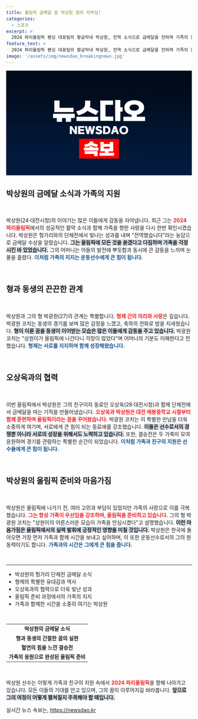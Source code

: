 ```yaml
---
title: 올림픽 금메달 꿈 박상원 형의 자부심!
categories:
  - 스포츠
excerpt: >
  2024 파리올림픽 펜싱 대표팀의 황금막내 박상원, 전역 소식으로 금메달을 전하며 가족의 눈물과 응원을 받았다. 형 박광원과 절친 오상욱과의 특별한 연결고리가 빛났다!
feature_text: >
  2024 파리올림픽 펜싱 대표팀의 황금막내 박상원, 전역 소식으로 금메달을 전하며 가족의 눈물과 응원을 받았다. 형 박광원과 절친 오상욱과의 특별한 연결고리가 빛났다!
image: '/assets/img/newsdao_breakingnews.jpg'
---
```


<p><img src="/assets/img/newsdao_breakingnews.jpg" alt="ontimetimes 속보" /></p>

<h2 data-ke-size="size26">박상원의 금메달 소식과 가족의 지원</h2>

<p data-ke-size="size16">&nbsp;</p>

<p>박상원(24·대전시청)의 이야기는 많은 이들에게 감동을 자아냅니다. 최근 그는 <b><span style="color: #ee2323;">2024 파리올림픽</span></b>에서의 성공적인 활약 소식과 함께 가족을 향한 사랑을 다시 한번 확인시켰습니다. 박상원은 헝가리와의 단체전에서 빛나는 성과를 내며 "전역했습니다"라는 농담으로 금메달 수상을 알렸습니다. <b><span style="background-color: #21538527;">그는 올림픽에 모든 것을 쏟겠다고 다짐하며 가족을 걱정시킨 바 있었습니다.</span></b> 그의 어머니는 아들의 발전에 뿌듯함과 동시에 큰 감동을 느끼며 눈물을 흘렸다. <b><span style="color: #1a5490;">이처럼 가족의 지지는 운동선수에게 큰 힘이 됩니다.</span></b></p>

<p data-ke-size="size16">&nbsp;</p>

<h2 data-ke-size="size26">형과 동생의 끈끈한 관계</h2>

<p data-ke-size="size16">&nbsp;</p>

<p>박상원과 그의 형 박광원(27)의 관계는 특별합니다. <b><span style="color: #ee2323;">형제 간의 의리와 사랑</span></b>은 깊습니다. 박광원 코치는 동생의 경기를 보며 많은 감정을 느꼈고, 축하의 전화로 밤을 지새웠습니다. <b><span style="background-color: #21538527;">형이 이룬 꿈을 동생이 이어받는 모습은 많은 이들에게 감동을 주고 있습니다.</span></b> 박광원 코치는 "상원이가 올림픽에 나간다니 걱정이 많았다"며 어머니의 기분도 이해한다고 전했습니다. <b><span style="color: #1a5490;">형제는 서로를 지지하며 함께 성장해왔습니다.</span></b></p>

<p data-ke-size="size16">&nbsp;</p>

<h2 data-ke-size="size26">오상욱과의 협력</h2>

<p data-ke-size="size16">&nbsp;</p>

<p>이번 올림픽에서 박상원은 그의 친구이자 동료인 오상욱(28·대전시청)과 함께 단체전에서 금메달을 따는 기적을 만들어냈습니다. <b><span style="color: #ee2323;">오상욱과 박상원은 대전 매봉중학교 시절부터 함께 훈련하며 올림픽이라는 꿈을 꾸어왔습니다.</span></b> 박광원 코치는 이 특별한 만남을 더욱 소중하게 여기며, 서로에게 큰 힘이 되는 동료애를 강조했습니다. <b><span style="background-color: #21538527;">이들은 선수로서의 경쟁뿐 아니라 서로의 성장을 위해서도 노력하고 있습니다.</span></b> 또한, 결승전은 두 가족이 모여 응원하며 경기를 관람하는 특별한 순간이 되었습니다. <b><span style="color: #1a5490;">이처럼 가족과 친구의 지원은 선수들에게 큰 힘이 됩니다.</span></b></p>

<p data-ke-size="size16">&nbsp;</p>

<h2 data-ke-size="size26">박상원의 올림픽 준비와 마음가짐</h2>

<p data-ke-size="size16">&nbsp;</p>

<p>박상원은 올림픽에 나가기 전, 여러 고민과 부담이 있었지만 가족의 사랑으로 이를 극복했습니다. <b><span style="color: #ee2323;">그는 항상 가족이 우선임을 강조하며, 올림픽을 준비하고 있습니다.</span></b> 그의 형 박광원 코치는 "상원이의 어른스러운 모습이 가족을 안심시켰다"고 설명했습니다. <b><span style="background-color: #21538527;">이런 마음가짐은 올림픽에서의 실력 발휘에 긍정적인 영향을 미칠 것입니다.</span></b> 박상원은 한국에 돌아오면 가장 먼저 가족과 함께 시간을 보내고 싶어하며, 이 또한 운동선수로서의 그의 원동력이기도 합니다. <b><span style="color: #1a5490;">가족과의 시간은 그에게 큰 힘을 줍니다.</span></b></p>

<p data-ke-size="size16">&nbsp;</p>

<hr>

<ul>
  <li>박상원의 헝가리 단체전 금메달 소식</li>
  <li>형제의 특별한 유대감과 역사</li>
  <li>오상욱과의 협력으로 더욱 빛난 성과</li>
  <li>올림픽 준비 과정에서의 가족의 지지</li>
  <li>가족과 함께한 시간을 소중히 여기는 박상원</li>
</ul>

<p data-ke-size="size16">&nbsp;</p>

<table style="width:100%">
  <tr>
    <td style="text-align: center; height: 17px;"><b>박상원의 금메달 소식</b></td>
  </tr>
  <tr>
    <td style="text-align: center; height: 17px;"><b>형과 동생의 간절한 꿈의 실현</b></td>
  </tr>
  <tr>
    <td style="text-align: center; height: 17px;"><b>혈연의 힘을 느낀 결승전</b></td>
  </tr>
  <tr>
    <td style="text-align: center; height: 17px;"><b>가족의 응원으로 완성된 올림픽 준비</b></td>
  </tr>
</table>

<p data-ke-size="size16">&nbsp;</p>

<p>박상원 선수는 이렇게 가족과 친구의 지원 속에서 <b><span style="color: #ee2323;">2024 파리올림픽</span></b>을 향해 나아가고 있습니다. 모든 이들의 기대를 안고 있으며, 그의 꿈이 이루어지길 바라봅니다. <b><span style="background-color: #21538527;">앞으로 그의 여정이 어떻게 펼쳐질지 주목해야 할 때입니다.</span></b></p>
실시간 뉴스 속보는, <a href="https://newsdao.kr" rel="dofollow">https://newsdao.kr</a>



